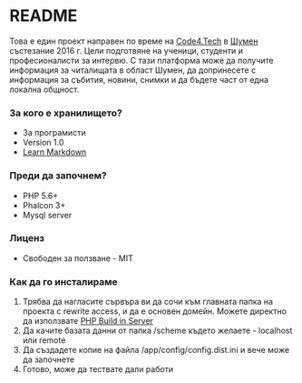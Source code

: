 # README #

Това е един проект направен по време на [Code4.Tech](http://code4.tech) в [Шумен](http://code4.tech/shumen) състезание 2016 г. Цели подготвяне на ученици, студенти и професионалисти за интервю. 
С тази платформа може да получите информация за читалищата в област Шумен, да допринесете с информация за събития, новини, снимки и да бъдете част от една локална общност.

### За кого е хранилището? ###

* За програмисти
* Version 1.0
* [Learn Markdown](https://bitbucket.org/tutorials/markdowndemo)

### Преди да започнем? ###

* PHP 5.6+ 
* Phalcon 3+
* Mysql server

### Лиценз ###

* Свободен за ползване - MIT

### Как да го инсталираме ###

1. Трябва да нагласите сървъра ви да сочи към главната папка на проекта с rewrite access, и да е основен домейн. Можете директно да използвате [PHP Build in Server](http://php.net/manual/en/features.commandline.webserver.php)  
2. Да качите базата данни от папка /scheme където желаете - localhost или remote
3. Да създадете копие на файла /app/config/config.dist.ini и вече може да започнете
4. Готово, може да тествате дали работи